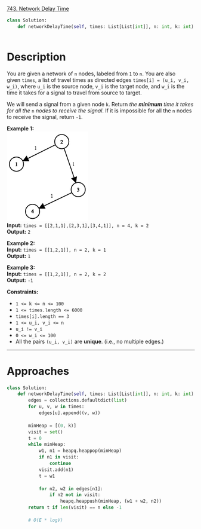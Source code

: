 [743. Network Delay Time](https://leetcode.com/problems/network-delay-time/)

```python
class Solution:
    def networkDelayTime(self, times: List[List[int]], n: int, k: int) -> int:
        
```

# Description

You are given a network of `n` nodes, labeled from `1` to `n`. You are also given `times`, a list of travel times as directed edges `times[i] = (u_i, v_i, w_i)`, where `u_i` is the source node, `v_i` is the target node, and `w_i` is the time it takes for a signal to travel from source to target.

We will send a signal from a given node `k`. Return _the **minimum** time it takes for all the_ `n` _nodes to receive the signal_. If it is impossible for all the `n` nodes to receive the signal, return `-1`.

**Example 1:**  
![](!assets/attachments/Pasted%20image%2020240418141135.png)  
**Input:** `times = [[2,1,1],[2,3,1],[3,4,1]], n = 4, k = 2`  
**Output:** `2`

**Example 2:**  
**Input:** `times = [[1,2,1]], n = 2, k = 1`  
**Output:** `1`

**Example 3:**  
**Input:** `times = [[1,2,1]], n = 2, k = 2`  
**Output:** `-1`

**Constraints:**
- `1 <= k <= n <= 100`
- `1 <= times.length <= 6000`
- `times[i].length == 3`
- `1 <= u_i, v_i <= n`
- `u_i != v_i`
- `0 <= w_i <= 100`
- All the pairs `(u_i, v_i)` are **unique**. (i.e., no multiple edges.)

---


# Approaches

```python
class Solution:
    def networkDelayTime(self, times: List[List[int]], n: int, k: int) -> int:
        edges = collections.defaultdict(list)
        for u, v, w in times:
            edges[u].append((v, w))

        minHeap = [(0, k)]
        visit = set()
        t = 0
        while minHeap:
            w1, n1 = heapq.heappop(minHeap)
            if n1 in visit:
                continue
            visit.add(n1)
            t = w1

            for n2, w2 in edges[n1]:
                if n2 not in visit:
                    heapq.heappush(minHeap, (w1 + w2, n2))
        return t if len(visit) == n else -1

        # O(E * logV)

```